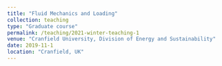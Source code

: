 ```yaml
---
title: "Fluid Mechanics and Loading"
collection: teaching
type: "Graduate course"
permalink: /teaching/2021-winter-teaching-1
venue: "Cranfield University, Division of Energy and Sustainability"
date: 2019-11-1
location: "Cranfield, UK"
---
```

